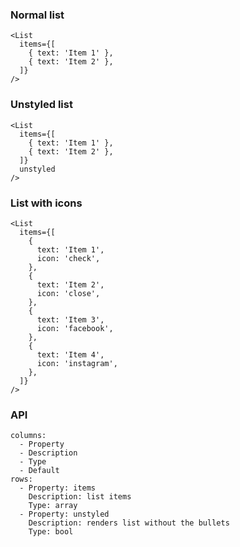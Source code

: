 ### Normal list
```react
<List
  items={[
    { text: 'Item 1' },
    { text: 'Item 2' },
  ]}
/>
```

### Unstyled list
```react
<List
  items={[
    { text: 'Item 1' },
    { text: 'Item 2' },
  ]}
  unstyled
/>
```

### List with icons
```react
<List
  items={[
    {
      text: 'Item 1',
      icon: 'check',
    },
    {
      text: 'Item 2',
      icon: 'close',
    },
    {
      text: 'Item 3',
      icon: 'facebook',
    },
    {
      text: 'Item 4',
      icon: 'instagram',
    },
  ]}
/>
```

### API

```table
columns:
  - Property
  - Description
  - Type
  - Default
rows:
  - Property: items
    Description: list items
    Type: array
  - Property: unstyled
    Description: renders list without the bullets
    Type: bool
```

